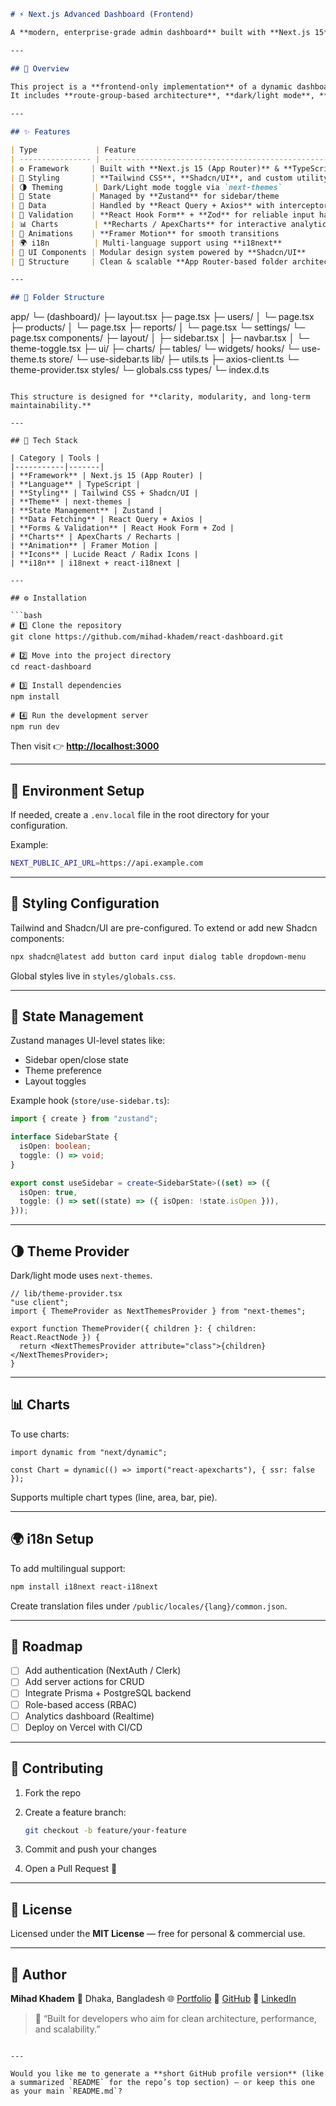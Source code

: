 ```markdown
# ⚡ Next.js Advanced Dashboard (Frontend)

A **modern, enterprise-grade admin dashboard** built with **Next.js 15**, **TypeScript**, **Tailwind CSS**, and **Shadcn/UI** — engineered for performance, scalability, and developer experience.

---

## 🚀 Overview

This project is a **frontend-only implementation** of a dynamic dashboard UI designed for modern SaaS platforms and admin panels.  
It includes **route-group-based architecture**, **dark/light mode**, **state management**, **animations**, and **data visualization** support.

---

## ✨ Features

| Type             | Feature                                                     |
| ---------------- | ----------------------------------------------------------- |
| ⚙️ Framework     | Built with **Next.js 15 (App Router)** & **TypeScript**     |
| 🎨 Styling       | **Tailwind CSS**, **Shadcn/UI**, and custom utility classes |
| 🌗 Theming       | Dark/Light mode toggle via `next-themes`                    |
| 🧠 State         | Managed by **Zustand** for sidebar/theme                    |
| 🔄 Data          | Handled by **React Query + Axios** with interceptors        |
| 🧾 Validation    | **React Hook Form** + **Zod** for reliable input handling   |
| 📊 Charts        | **Recharts / ApexCharts** for interactive analytics         |
| 💫 Animations    | **Framer Motion** for smooth transitions                    |
| 🌍 i18n          | Multi-language support using **i18next**                    |
| 🧩 UI Components | Modular design system powered by **Shadcn/UI**              |
| 🔐 Structure     | Clean & scalable **App Router-based folder architecture**   |

---

## 🧱 Folder Structure
```

app/
└─ (dashboard)/
├─ layout.tsx
├─ page.tsx
├─ users/
│ └─ page.tsx
├─ products/
│ └─ page.tsx
├─ reports/
│ └─ page.tsx
└─ settings/
└─ page.tsx
components/
├─ layout/
│ ├─ sidebar.tsx
│ ├─ navbar.tsx
│ └─ theme-toggle.tsx
├─ ui/
├─ charts/
├─ tables/
└─ widgets/
hooks/
└─ use-theme.ts
store/
└─ use-sidebar.ts
lib/
├─ utils.ts
├─ axios-client.ts
└─ theme-provider.tsx
styles/
└─ globals.css
types/
└─ index.d.ts

````

This structure is designed for **clarity, modularity, and long-term maintainability.**

---

## 🧰 Tech Stack

| Category | Tools |
|-----------|-------|
| **Framework** | Next.js 15 (App Router) |
| **Language** | TypeScript |
| **Styling** | Tailwind CSS + Shadcn/UI |
| **Theme** | next-themes |
| **State Management** | Zustand |
| **Data Fetching** | React Query + Axios |
| **Forms & Validation** | React Hook Form + Zod |
| **Charts** | ApexCharts / Recharts |
| **Animation** | Framer Motion |
| **Icons** | Lucide React / Radix Icons |
| **i18n** | i18next + react-i18next |

---

## ⚙️ Installation

```bash
# 1️⃣ Clone the repository
git clone https://github.com/mihad-khadem/react-dashboard.git

# 2️⃣ Move into the project directory
cd react-dashboard

# 3️⃣ Install dependencies
npm install

# 4️⃣ Run the development server
npm run dev
````

Then visit 👉 **[http://localhost:3000](http://localhost:3000)**

---

## 🧩 Environment Setup

If needed, create a `.env.local` file in the root directory for your configuration.

Example:

```bash
NEXT_PUBLIC_API_URL=https://api.example.com
```

---

## 🎨 Styling Configuration

Tailwind and Shadcn/UI are pre-configured.
To extend or add new Shadcn components:

```bash
npx shadcn@latest add button card input dialog table dropdown-menu
```

Global styles live in `styles/globals.css`.

---

## 🧠 State Management

Zustand manages UI-level states like:

- Sidebar open/close state
- Theme preference
- Layout toggles

Example hook (`store/use-sidebar.ts`):

```ts
import { create } from "zustand";

interface SidebarState {
  isOpen: boolean;
  toggle: () => void;
}

export const useSidebar = create<SidebarState>((set) => ({
  isOpen: true,
  toggle: () => set((state) => ({ isOpen: !state.isOpen })),
}));
```

---

## 🌗 Theme Provider

Dark/light mode uses `next-themes`.

```tsx
// lib/theme-provider.tsx
"use client";
import { ThemeProvider as NextThemesProvider } from "next-themes";

export function ThemeProvider({ children }: { children: React.ReactNode }) {
  return <NextThemesProvider attribute="class">{children}</NextThemesProvider>;
}
```

---

## 📊 Charts

To use charts:

```tsx
import dynamic from "next/dynamic";

const Chart = dynamic(() => import("react-apexcharts"), { ssr: false });
```

Supports multiple chart types (line, area, bar, pie).

---

## 🌍 i18n Setup

To add multilingual support:

```bash
npm install i18next react-i18next
```

Create translation files under `/public/locales/{lang}/common.json`.

---

## 🚧 Roadmap

- [ ] Add authentication (NextAuth / Clerk)
- [ ] Add server actions for CRUD
- [ ] Integrate Prisma + PostgreSQL backend
- [ ] Role-based access (RBAC)
- [ ] Analytics dashboard (Realtime)
- [ ] Deploy on Vercel with CI/CD

---

## 🤝 Contributing

1. Fork the repo
2. Create a feature branch:

   ```bash
   git checkout -b feature/your-feature
   ```

3. Commit and push your changes
4. Open a Pull Request 🚀

---

## 📜 License

Licensed under the **MIT License** — free for personal & commercial use.

---

## 👤 Author

**Mihad Khadem**
📍 Dhaka, Bangladesh
🌐 [Portfolio](https://mihad-khadem.github.io/portfolio.website/)
🐙 [GitHub](https://github.com/mihad-khadem)
💼 [LinkedIn](https://www.linkedin.com/in/mihad-khadem-6510b6222/)

> 💬 “Built for developers who aim for clean architecture, performance, and scalability.”

```

---

Would you like me to generate a **short GitHub profile version** (like a summarized `README` for the repo’s top section) — or keep this one as your main `README.md`?
```
